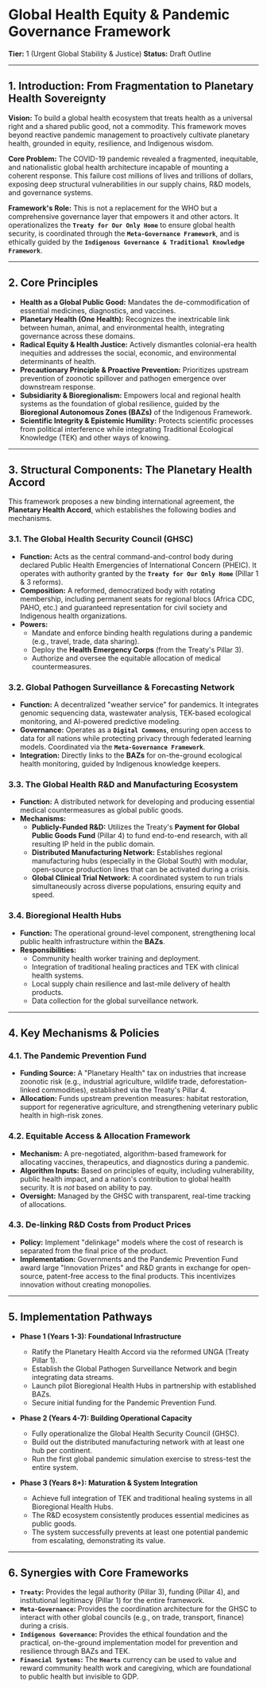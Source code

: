 # Global Health Equity & Pandemic Governance Framework

**Tier:** 1 (Urgent Global Stability & Justice)
**Status:** Draft Outline

---

## 1. Introduction: From Fragmentation to Planetary Health Sovereignty

**Vision:** To build a global health ecosystem that treats health as a universal right and a shared public good, not a commodity. This framework moves beyond reactive pandemic management to proactively cultivate planetary health, grounded in equity, resilience, and Indigenous wisdom.

**Core Problem:** The COVID-19 pandemic revealed a fragmented, inequitable, and nationalistic global health architecture incapable of mounting a coherent response. This failure cost millions of lives and trillions of dollars, exposing deep structural vulnerabilities in our supply chains, R&D models, and governance systems.

**Framework's Role:** This is not a replacement for the WHO but a comprehensive governance layer that empowers it and other actors. It operationalizes the **`Treaty for Our Only Home`** to ensure global health security, is coordinated through the **`Meta-Governance Framework`**, and is ethically guided by the **`Indigenous Governance & Traditional Knowledge Framework`**.

---

## 2. Core Principles

* **Health as a Global Public Good:** Mandates the de-commodification of essential medicines, diagnostics, and vaccines.
* **Planetary Health (One Health):** Recognizes the inextricable link between human, animal, and environmental health, integrating governance across these domains.
* **Radical Equity & Health Justice:** Actively dismantles colonial-era health inequities and addresses the social, economic, and environmental determinants of health.
* **Precautionary Principle & Proactive Prevention:** Prioritizes upstream prevention of zoonotic spillover and pathogen emergence over downstream response.
* **Subsidiarity & Bioregionalism:** Empowers local and regional health systems as the foundation of global resilience, guided by the **Bioregional Autonomous Zones (BAZs)** of the Indigenous Framework.
* **Scientific Integrity & Epistemic Humility:** Protects scientific processes from political interference while integrating Traditional Ecological Knowledge (TEK) and other ways of knowing.

---

## 3. Structural Components: The Planetary Health Accord

This framework proposes a new binding international agreement, the **Planetary Health Accord**, which establishes the following bodies and mechanisms.

### 3.1. The Global Health Security Council (GHSC)

* **Function:** Acts as the central command-and-control body during declared Public Health Emergencies of International Concern (PHEIC). It operates with authority granted by the **`Treaty for Our Only Home`** (Pillar 1 & 3 reforms).
* **Composition:** A reformed, democratized body with rotating membership, including permanent seats for regional blocs (Africa CDC, PAHO, etc.) and guaranteed representation for civil society and Indigenous health organizations.
* **Powers:**
    * Mandate and enforce binding health regulations during a pandemic (e.g., travel, trade, data sharing).
    * Deploy the **Health Emergency Corps** (from the Treaty's Pillar 3).
    * Authorize and oversee the equitable allocation of medical countermeasures.

### 3.2. Global Pathogen Surveillance & Forecasting Network

* **Function:** A decentralized "weather service" for pandemics. It integrates genomic sequencing data, wastewater analysis, TEK-based ecological monitoring, and AI-powered predictive modeling.
* **Governance:** Operates as a **`Digital Commons`**, ensuring open access to data for all nations while protecting privacy through federated learning models. Coordinated via the **`Meta-Governance Framework`**.
* **Integration:** Directly links to the **BAZs** for on-the-ground ecological health monitoring, guided by Indigenous knowledge keepers.

### 3.3. The Global Health R&D and Manufacturing Ecosystem

* **Function:** A distributed network for developing and producing essential medical countermeasures as global public goods.
* **Mechanisms:**
    * **Publicly-Funded R&D:** Utilizes the Treaty's **Payment for Global Public Goods Fund** (Pillar 4) to fund end-to-end research, with all resulting IP held in the public domain.
    * **Distributed Manufacturing Network:** Establishes regional manufacturing hubs (especially in the Global South) with modular, open-source production lines that can be activated during a crisis.
    * **Global Clinical Trial Network:** A coordinated system to run trials simultaneously across diverse populations, ensuring equity and speed.

### 3.4. Bioregional Health Hubs

* **Function:** The operational ground-level component, strengthening local public health infrastructure within the **BAZs**.
* **Responsibilities:**
    * Community health worker training and deployment.
    * Integration of traditional healing practices and TEK with clinical health systems.
    * Local supply chain resilience and last-mile delivery of health products.
    * Data collection for the global surveillance network.

---

## 4. Key Mechanisms & Policies

### 4.1. The Pandemic Prevention Fund

* **Funding Source:** A "Planetary Health" tax on industries that increase zoonotic risk (e.g., industrial agriculture, wildlife trade, deforestation-linked commodities), established via the Treaty's Pillar 4.
* **Allocation:** Funds upstream prevention measures: habitat restoration, support for regenerative agriculture, and strengthening veterinary public health in high-risk zones.

### 4.2. Equitable Access & Allocation Framework

* **Mechanism:** A pre-negotiated, algorithm-based framework for allocating vaccines, therapeutics, and diagnostics during a pandemic.
* **Algorithm Inputs:** Based on principles of equity, including vulnerability, public health impact, and a nation's contribution to global health security. It is *not* based on ability to pay.
* **Oversight:** Managed by the GHSC with transparent, real-time tracking of allocations.

### 4.3. De-linking R&D Costs from Product Prices

* **Policy:** Implement "delinkage" models where the cost of research is separated from the final price of the product.
* **Implementation:** Governments and the Pandemic Prevention Fund award large "Innovation Prizes" and R&D grants in exchange for open-source, patent-free access to the final products. This incentivizes innovation without creating monopolies.

---

## 5. Implementation Pathways

* **Phase 1 (Years 1-3): Foundational Infrastructure**
    * Ratify the Planetary Health Accord via the reformed UNGA (Treaty Pillar 1).
    * Establish the Global Pathogen Surveillance Network and begin integrating data streams.
    * Launch pilot Bioregional Health Hubs in partnership with established BAZs.
    * Secure initial funding for the Pandemic Prevention Fund.

* **Phase 2 (Years 4-7): Building Operational Capacity**
    * Fully operationalize the Global Health Security Council (GHSC).
    * Build out the distributed manufacturing network with at least one hub per continent.
    * Run the first global pandemic simulation exercise to stress-test the entire system.

* **Phase 3 (Years 8+): Maturation & System Integration**
    * Achieve full integration of TEK and traditional healing systems in all Bioregional Health Hubs.
    * The R&D ecosystem consistently produces essential medicines as public goods.
    * The system successfully prevents at least one potential pandemic from escalating, demonstrating its value.

---

## 6. Synergies with Core Frameworks

* **`Treaty`:** Provides the legal authority (Pillar 3), funding (Pillar 4), and institutional legitimacy (Pillar 1) for the entire framework.
* **`Meta-Governance`:** Provides the coordination architecture for the GHSC to interact with other global councils (e.g., on trade, transport, finance) during a crisis.
* **`Indigenous Governance`:** Provides the ethical foundation and the practical, on-the-ground implementation model for prevention and resilience through BAZs and TEK.
* **`Financial Systems`:** The **`Hearts`** currency can be used to value and reward community health work and caregiving, which are foundational to public health but invisible to GDP.
